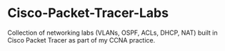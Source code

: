 # Cisco-Packet-Tracer-Labs
Collection of networking labs (VLANs, OSPF, ACLs, DHCP, NAT) built in Cisco Packet Tracer as part of my CCNA practice.

